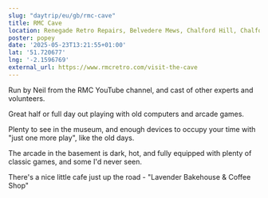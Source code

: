 ```yaml
---
slug: "daytrip/eu/gb/rmc-cave"
title: RMC Cave
location: Renegade Retro Repairs, Belvedere Mews, Chalford Hill, Chalford, Stroud, Gloucestershire, England, GL6 8PF, United Kingdom
poster: popey
date: '2025-05-23T13:21:55+01:00'
lat: '51.720677'
lng: '-2.1596769'
external_url: https://www.rmcretro.com/visit-the-cave
---
```


Run by Neil from the RMC YouTube channel, and cast of other experts and volunteers.

Great half or full day out playing with old computers and arcade games.

Plenty to see in the museum, and enough devices to occupy your time with "just one more play", like the old days.

The arcade in the basement is dark, hot, and fully equipped with plenty of classic games, and some I'd never seen.

There's a nice little cafe just up the road - "Lavender Bakehouse & Coffee Shop"